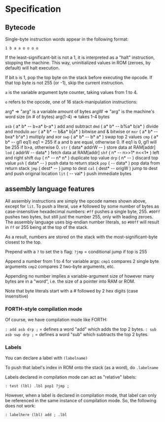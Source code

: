 # Specification

## Bytecode

Single-byte instruction words appear in the following format:

`1 b a a o o o o`

If the least-significant-bit is not a 1, it is interpreted as a "halt" 
instruction, stopping the machine. This way, uninitialized values in ROM 
(zeroes, by default) will halt execution.

If bit `b` is 1, pop the top byte on the stack before executing the opcode. If 
that top byte is not 255 (or -1), skip the current instruction.

`a` is the variable argument byte counter, taking values from 1 to 4.

`o` refers to the opcode, one of 16 stack-manipulation instructions:

arg* => "arg" is a variable amount of bytes
argW => "arg" is the machine's word size (in # of bytes)
arg(1-4) => takes 1-4 bytes

`asb` ( a* b* -- b+a* b-a* ) add and subtract
`dmd` ( a* b* -- b%a* b/a* ) divide and modulo
`aor` ( a* b* -- b&a* b|a* ) bitwise and & bitwise or
`mxr` ( a* b* -- bxa* b^a* ) multiply and xor
`swp` ( a* b* -- b* a* ) swap top 2 values
`cmp` ( a* b* -- gl1 eq1) eq1 = 255 if a and b are equal, otherwise 0. If eq1 is 0, gl1 will be 255 if b>a, otherwise 0.
`str` ( data* addrW -- ) store data at RAM[addr]
`lod` ( addrW -- data* ) fetch data at RAM[addr]
`shf` ( n* -- n>>1* n<<1* ) left and right shift
`dup` ( n* -- n* n* ) duplicate top value
`drp` ( n* --  ) discard top value
`psh` ( data* -- ) push data to return stack
`pop` ( -- data* ) pop data from return stack
`jmp` ( dest* -- ) jump to dest
`cal` ( dest* -- origW ) jump to dest and push original location
`lit` ( -- val* ) push immediate bytes

## assembly language features

All assembly instructions are simply the opcode names shown above, except for `lit`.
To push a literal, use `#` followed by some number of bytes as case-insensitive hexadecimal numbers:
`#ff` pushes a single byte, 255.
`#00ff` pushes two bytes, but still just the number 255, only with leading zeroes.
The assembly language uses big-endian number literals, so `#00ff` will result in `ff` or 255 being at the top of the stack.

As a result, numbers are stored on the stack with the most-significant-byte closest to the top.

Prepend with a `?` to set the `b` flag:
`?jmp` = conditional jump if top is 255

Append a number from 1 to 4 for variable args:
`cmp1` compares 2 single byte arguments 
`cmp2` compares 2 two-byte arguments, etc.

Appending no number implies a variable-argument size of however many bytes are 
in a "word", i.e. the size of a pointer into RAM or ROM. 

Note that byte literals start with a # followed by 2 hex digits (case insensitive)

### FORTH-style compilation mode

Of course, we have compilation mode like FORTH:

`: add asb drp ;` = defines a word "add" which adds the top 2 bytes.
`: sub asb swp drp ;` = defines a word "sub" which subtracts the top 2 bytes.

### Labels

You can declare a label with `(labelname)`

To push that label's index in ROM onto the stack (as a word), do `.labelname`

Labels declared in compilation mode can act as "relative" labels:

`: test (lbl) .lbl pop1 ?jmp ;`

However, when a label is declared in compilation mode, that label can only
be referenced in the same instance of compilation mode. So, the following does
not work:

`: labelhere (lbl) add ; .lbl`
